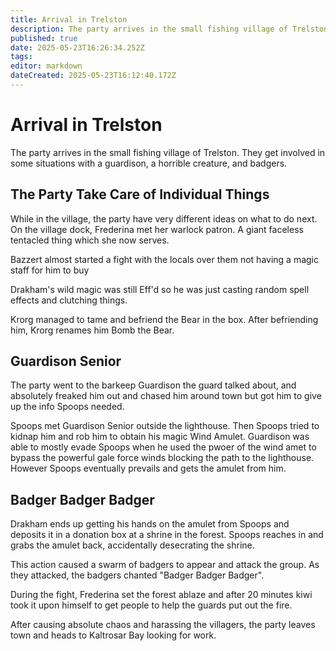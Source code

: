 ```yaml
---
title: Arrival in Trelston
description: The party arrives in the small fishing village of Trelston
published: true
date: 2025-05-23T16:26:34.252Z
tags: 
editor: markdown
dateCreated: 2025-05-23T16:12:40.172Z
---
```


# Arrival in Trelston
The party arrives in the small fishing village of Trelston. They get involved in some situations with a guardison, a horrible creature, and badgers.

## The Party Take Care of Individual Things
While in the village, the party have very different ideas on what to do next. On the village dock, Frederina met her warlock patron. A giant faceless tentacled thing which she now serves.

Bazzert almost started a fight with the locals over them not having a magic staff for him to buy

Drakham's wild magic was still Eff'd so he was just casting random spell effects and clutching things.

Krorg managed to tame and befriend the Bear in the box. After befriending him, Krorg renames him Bomb the Bear.

## Guardison Senior
The party went to the barkeep Guardison the guard talked about, and absolutely freaked him out and chased him around town but got him to give up the info Spoops needed.

Spoops met Guardison Senior outside the lighthouse. Then Spoops tried to kidnap him and rob him to obtain his magic Wind Amulet. Guardison was able to mostly evade Spoops when he used the pwoer of the wind amet to bypass the powerful gale force winds blocking the path to the lighthouse. However Spoops eventually prevails and gets the amulet from him. 


## Badger Badger Badger
Drakham ends up getting his hands on the amulet from Spoops and deposits it in a donation box at a shrine in the forest. Spoops reaches in and grabs the amulet back, accidentally desecrating the shrine.

This action caused a swarm of badgers to appear and attack the group. As they attacked, the badgers chanted "Badger Badger Badger".

During the fight, Frederina set the forest ablaze and after 20 minutes kiwi took it upon himself to get people to help the guards put out the fire. 

After causing absolute chaos and harassing the villagers, the party leaves town and heads to Kaltrosar Bay looking for work.